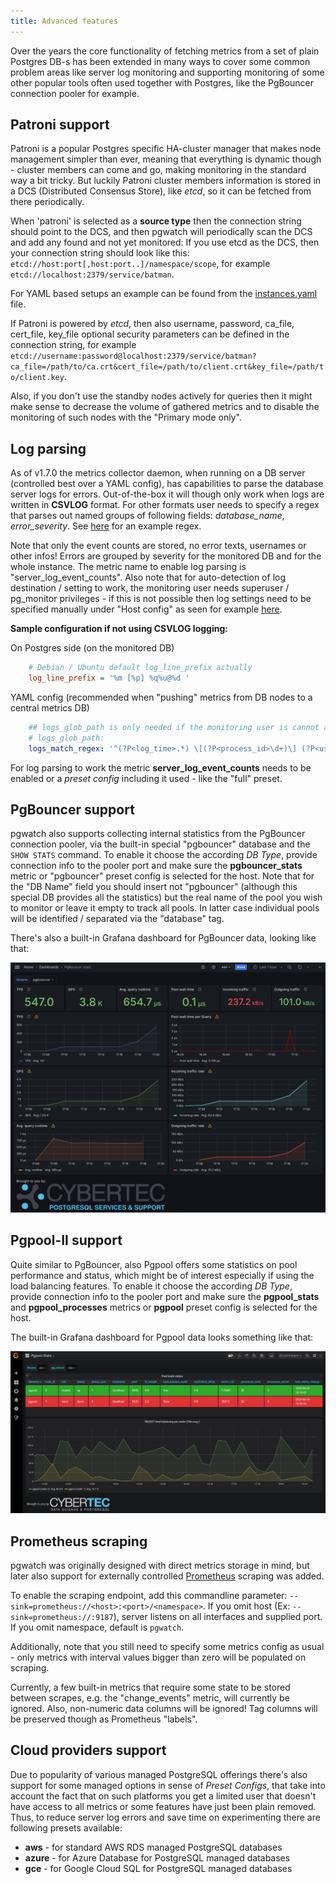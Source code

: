 ```yaml
---
title: Advanced features
---
```


Over the years the core functionality of fetching metrics from a set of
plain Postgres DB-s has been extended in many ways to cover some common
problem areas like server log monitoring and supporting monitoring of
some other popular tools often used together with Postgres, like the
PgBouncer connection pooler for example.

## Patroni support

Patroni is a popular Postgres specific HA-cluster manager that makes
node management simpler than ever, meaning that everything is dynamic
though - cluster members can come and go, making monitoring in the
standard way a bit tricky. But luckily Patroni cluster members
information is stored in a DCS (Distributed Consensus Store), like
*etcd*, so it can be fetched from there periodically.

When 'patroni' is selected as a **source type** then the connection
string should point to the DCS, and then pgwatch will
periodically scan the DCS and add any found and not yet monitored:
If you use etcd as the DCS, then your connection string should
look like this: `etcd://host:port[,host:port..]/namespace/scope`,
for example `etcd://localhost:2379/service/batman`.

For YAML based setups an example can be found from the
[instances.yaml](https://github.com/cybertec-postgresql/pgwatch/blob/master/contrib/sample.sources.yaml#L21)
file.

If Patroni is powered by *etcd*, then also username, password, ca_file,
cert_file, key_file optional security parameters can be defined in the
connection string, for example 
`etcd://username:password@localhost:2379/service/batman?ca_file=/path/to/ca.crt&cert_file=/path/to/client.crt&key_file=/path/to/client.key`.

Also, if you don't use the standby nodes actively for queries then it
might make sense to decrease the volume of gathered metrics and to
disable the monitoring of such nodes with the "Primary mode only".

## Log parsing

As of v1.7.0 the metrics collector daemon, when running on a DB server
(controlled best over a YAML config), has capabilities to parse the
database server logs for errors. Out-of-the-box it will though only work
when logs are written in **CSVLOG** format. For other formats user needs
to specify a regex that parses out named groups of following fields:
*database_name*, *error_severity*. See
[here](https://github.com/cybertec-postgresql/pgwatch/blob/master/internal/metrics/logparse.go#L27)
for an example regex.

Note that only the event counts are stored, no error texts, usernames or
other infos! Errors are grouped by severity for the monitored DB and for
the whole instance. The metric name to enable log parsing is
"server_log_event_counts". Also note that for auto-detection of log
destination / setting to work, the monitoring user needs superuser /
pg_monitor privileges - if this is not possible then log settings need
to be specified manually under "Host config" as seen for example
[here](https://github.com/cybertec-postgresql/pgwatch/blob/master/contrib/sample.sources.yaml#L25).

**Sample configuration if not using CSVLOG logging:**

On Postgres side (on the monitored DB)

```ini
    # Debian / Ubuntu default log_line_prefix actually
    log_line_prefix = '%m [%p] %q%u@%d '
```

YAML config (recommended when "pushing" metrics from DB nodes to a
central metrics DB)

```yaml
    ## logs_glob_path is only needed if the monitoring user is cannot auto-detect it (i.e. not a superuser / pg_monitor role)
    # logs_glob_path:
    logs_match_regex: '^(?P<log_time>.*) \[(?P<process_id>\d+)\] (?P<user_name>.*)@(?P<database_name>.*?) (?P<error_severity>.*?): '
```

For log parsing to work the metric **server_log_event_counts** needs to
be enabled or a *preset config* including it used - like the "full"
preset.

## PgBouncer support

pgwatch also supports collecting internal statistics from the PgBouncer
connection pooler, via the built-in special "pgbouncer" database and
the `SHOW STATS` command. To enable it choose the according *DB Type*,
provide connection info to the pooler port and make sure the
**pgbouncer_stats** metric or "pgbouncer" preset config is selected
for the host. Note that for the "DB Name" field you should insert not
"pgbouncer" (although this special DB provides all the statistics) but
the real name of the pool you wish to monitor or leave it empty to track
all pools. In latter case individual pools will be identified /
separated via the "database" tag.

There's also a built-in Grafana dashboard for PgBouncer data, looking
like that:

[![Grafana dash for PgBouncer stats](https://raw.githubusercontent.com/cybertec-postgresql/pgwatch/refs/heads/master/docs/gallery/pgbouncer_stats.png)](https://raw.githubusercontent.com/cybertec-postgresql/pgwatch/refs/heads/master/docs/gallery/pgbouncer_stats.png)

## Pgpool-II support

Quite similar to PgBouncer, also Pgpool offers some statistics on pool
performance and status, which might be of interest especially if using
the load balancing features. To enable it choose the according *DB
Type*, provide connection info to the pooler port and make sure the
**pgpool_stats** and **pgpool_processes** metrics or **pgpool** preset config
is selected for the host.

The built-in Grafana dashboard for Pgpool data looks something like
that:

[![Grafana dash for PgPool stats](https://raw.githubusercontent.com/cybertec-postgresql/pgwatch/refs/heads/master/docs/gallery/pgpool_status.png)](https://raw.githubusercontent.com/cybertec-postgresql/pgwatch/refs/heads/master/docs/gallery/pgpool_status.png)

## Prometheus scraping

pgwatch was originally designed with direct metrics storage in mind,
but later also support for externally controlled
[Prometheus](https://prometheus.io/) scraping was added.

To enable the scraping endpoint, add this commandline parameter:
`--sink=prometheus://<host>:<port>/<namespace>`.
If you omit host (Ex: `--sink=prometheus://:9187`), server listens on all
interfaces and supplied port. If you omit namespace, default is `pgwatch`.

Additionally, note that you still need to
specify some metrics config as usual - only metrics with interval
values bigger than zero will be populated on scraping.

Currently, a few built-in metrics that require some state to be stored
between scrapes, e.g. the "change_events" metric, will currently be
ignored. Also, non-numeric data columns will be ignored! Tag columns will
be preserved though as Prometheus "labels".

## Cloud providers support

Due to popularity of various managed PostgreSQL offerings there's also
support for some managed options in sense of *Preset Configs*, that take
into account the fact that on such platforms you get a limited user that
doesn't have access to all metrics or some features have just been
plain removed. Thus, to reduce server log errors and save time on
experimenting there are following presets available:

- **aws** - for standard AWS RDS managed PostgreSQL databases
- **azure** - for Azure Database for PostgreSQL managed databases
- **gce** - for Google Cloud SQL for PostgreSQL managed databases
